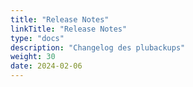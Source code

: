 ```yaml
---
title: "Release Notes"
linkTitle: "Release Notes"
type: "docs"
description: "Changelog des plubackups"
weight: 30
date: 2024-02-06
---
```

